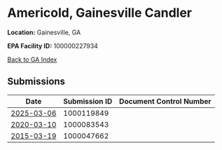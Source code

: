 # Americold, Gainesville Candler

**Location:** Gainesville, GA

**EPA Facility ID:** 100000227934

[Back to GA Index](../../index.md)

## Submissions

| Date | Submission ID | Document Control Number |
|------|--------------|-------------------------|
| [2025-03-06](submissions/1000119849.md) | 1000119849 |  |
| [2020-03-10](submissions/1000083543.md) | 1000083543 |  |
| [2015-03-19](submissions/1000047662.md) | 1000047662 |  |
